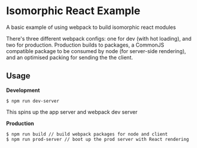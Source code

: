 # Isomorphic React Example

A basic example of using webpack to build isomorphic react modules

There's three different webpack configs: one for dev (with hot loading), and two for production.
Production builds to packages, a CommonJS compatible package to be consumed by node (for server-side rendering), and an optimised packing for sending the the client.

## Usage

**Development**

```
$ npm run dev-server
```

This spins up the app server and webpack dev server


**Production**

```
$ npm run build // build webpack packages for node and client
$ npm run prod-server // boot up the prod server with React rendering
```
